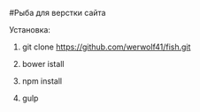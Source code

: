 #Рыба для верстки сайта

Установка:

1. git clone https://github.com/werwolf41/fish.git

2. bower istall

3. npm install

4. gulp